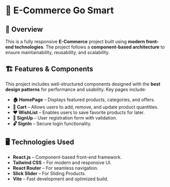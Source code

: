 # 🛒 E-Commerce Go Smart

## 🚀 Overview
This is a fully responsive **E-Commerce** project built using **modern front-end technologies**. The project follows a **component-based architecture** to ensure maintainability, reusability, and scalability.

## 🏗️ Features & Components
This project includes well-structured components designed with the **best design patterns** for performance and usability. Key pages include:

- **🏠 HomePage** – Displays featured products, categories, and offers.
- **🛒 Cart** – Allows users to add, remove, and update product quantities.
- **❤️ WishList** – Enables users to save favorite products for later.
- **🔑 SignUp** – User registration form with validation.
- **🔓 SignIn** – Secure login functionality.

## 🖥️ Technologies Used
- **React.js** – Component-based front-end framework.
- **Tailwind CSS** – For modern and responsive UI.
- **React Router** – For seamless navigation.
- **Slick Slider** – For Sliding Products.
- **Vite** – Fast development and optimized build.


